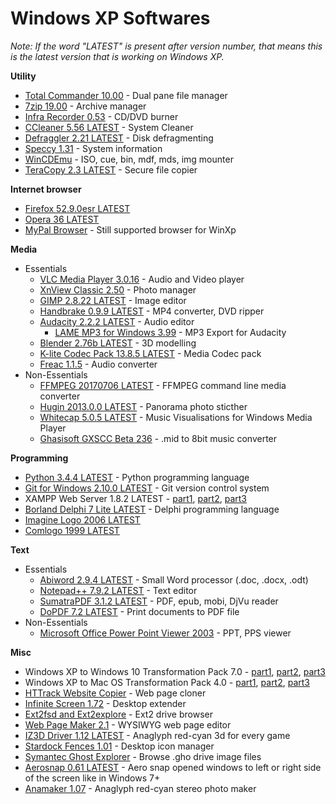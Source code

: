 # Windows XP Softwares

*Note: If the word "LATEST" is present after version number, that means this is the latest version that is working on Windows XP.*

**Utility**

- [Total Commander 10.00](https://www.ghisler.com/download.htm) - Dual pane file manager
- [7zip 19.00](https://www.7-zip.org/download.html) - Archive manager
- [Infra Recorder 0.53](http://infrarecorder.org/?page_id=5) - CD/DVD burner
- [CCleaner 5.56 LATEST](ccleaner-5-56.zip) - System Cleaner
- [Defraggler 2.21 LATEST](defraggler-2-21) - Disk defragmenting
- [Speccy 1.31](speccy-1-31.zip) - System information
- [WinCDEmu](https://wincdemu.sysprogs.org/) - ISO, cue, bin, mdf, mds, img mounter
- [TeraCopy 2.3 LATEST](teracopy-2-3.zip) - Secure file copier

**Internet browser**

- [Firefox 52.9.0esr LATEST](https://ftp.mozilla.org/pub/firefox/releases/52.9.0esr/win32/)
- [Opera 36 LATEST](opera-36.zip)
- [MyPal Browser](https://github.com/Feodor2/Mypal/releases) - Still supported browser for WinXp

**Media**

- Essentials
	- [VLC Media Player 3.0.16](https://www.videolan.org/vlc/download-windows.html) - Audio and Video player
	- [XnView Classic 2.50](https://www.xnview.com/en/xnview/#downloads) - Photo manager
	- [GIMP 2.8.22 LATEST](https://download.gimp.org/mirror/pub/gimp/v2.8/windows/gimp-2.8.22-setup.exe) - Image editor
	- [Handbrake 0.9.9 LATEST](handbrake-0-9-9.zip) - MP4 converter, DVD ripper
	- [Audacity 2.2.2 LATEST](audacity-2-2-2.zip) - Audio editor
		- [LAME MP3 for Windows 3.99](lame-mp3-for-windows-3-99.zip) - MP3 Export for Audacity
	- [Blender 2.76b LATEST](https://download.blender.org/release/Blender2.76/) - 3D modelling
	- [K-lite Codec Pack 13.8.5 LATEST](k-lite-codec-pack-13-8-5.zip) - Media Codec pack
	- [Freac 1.1.5](https://www.freac.org/) - Audio converter
- Non-Essentials
	- [FFMPEG 20170706 LATEST](ffmpeg-20170706-3b3501f-win32-static.zip) - FFMPEG command line media converter
	- [Hugin 2013.0.0 LATEST](hugin-2013-0-0.zip) - Panorama photo sticther
	- [Whitecap 5.0.5 LATEST](whitecap-5-0-5.zip) - Music Visualisations for Windows Media Player
	- [Ghasisoft GXSCC Beta 236](ghasisoft-gxscc-beta-236.zip) - .mid to 8bit music converter

**Programming**

- [Python 3.4.4 LATEST](https://www.python.org/downloads/release/python-344/) - Python programming language
- [Git for Windows 2.10.0 LATEST](https://github.com/git-for-windows/git/releases/tag/v2.10.0.windows.1) - Git version control system
- XAMPP Web Server 1.8.2 LATEST - [part1](xampp-1-8-2.zip.001), [part2](xampp-1-8-2.zip.002), [part3](xampp-1-8-2.zip.003)
- [Borland Delphi 7 Lite LATEST](borland-delphi-7-lite-password-winxpsoftware.zip) - Delphi programming language
- [Imagine Logo 2006 LATEST](imagine-logo-final-2006.zip)
- [Comlogo 1999 LATEST](comlogo-final-1999.zip)

**Text**

- Essentials
	- [Abiword 2.9.4 LATEST](abiword-2-9-4.zip) - Small Word processor (.doc, .docx, .odt)
	- [Notepad++ 7.9.2 LATEST](notepad-plusplus-7-9-2.zip) - Text editor
	- [SumatraPDF 3.1.2 LATEST](sumatrapdf-3-1-2.zip) - PDF, epub, mobi, DjVu reader 
	- [DoPDF 7.2 LATEST](dopdf-7-2.zip) - Print documents to PDF file
- Non-Essentials
	- [Microsoft Office Power Point Viewer 2003](microsoft-office-power-point-viewer-2003.zip) - PPT, PPS viewer

**Misc**

- Windows XP to Windows 10 Transformation Pack 7.0 - [part1](xp-to-win10-transformation-pack-7-0.zip.001), [part2](xp-to-win10-transformation-pack-7-0.zip.002), [part3](xp-to-win10-transformation-pack-7-0.zip.003)
- Windows XP to Mac OS Transformation Pack 4.0 - [part1](xp-to-macos-transformation-pack-4-0.zip.001), [part2](xp-to-macos-transformation-pack-4-0.zip.002), [part3](xp-to-macos-transformation-pack-4-0.zip.003)
- [HTTrack Website Copier](http://www.httrack.com/page/2/) - Web page cloner
- [Infinite Screen 1.72](infinite-screen-1-72.zip) - Desktop extender
- [Ext2fsd and Ext2explore](ext2fsd-ext2explore.zip) - Ext2 drive browser
- [Web Page Maker 2.1](web-page-maker-2-1.zip) - WYSIWYG web page editor
- [IZ3D Driver 1.12 LATEST](iz3d-1-12.zip) - Anaglyph red-cyan 3d for every game
- [Stardock Fences 1.01](stardock-fences-1-01-password-winxpsoftware.zip) - Desktop icon manager
- [Symantec Ghost Explorer](symantec-ghost-explorer-12-password-winxpsoftware.zip) - Browse .gho drive image files
- [Aerosnap 0.61 LATEST](aerosnap-0-61.zip) - Aero snap opened windows to left or right side of the screen like in Windows 7+
- [Anamaker 1.07](anamaker-1-07.zip) - Anaglyph red-cyan stereo photo maker
